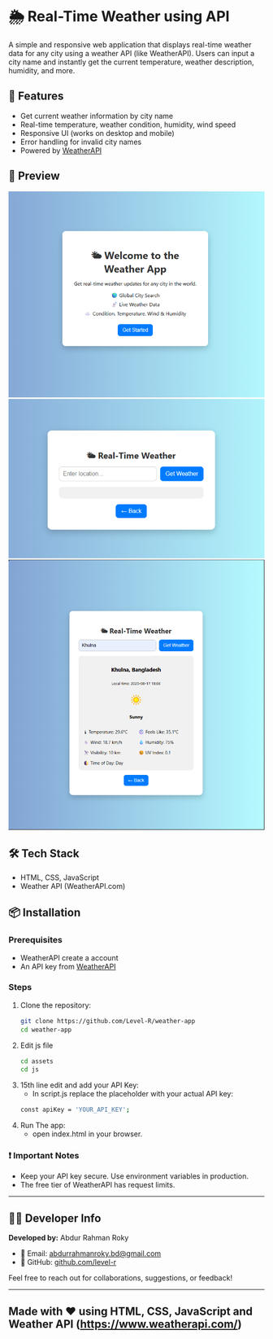 # 🌦️ Real-Time Weather using API

A simple and responsive web application that displays real-time weather data for any city using a weather API (like WeatherAPI). Users can input a city name and instantly get the current temperature, weather description, humidity, and more.

## 🚀 Features

- Get current weather information by city name
- Real-time temperature, weather condition, humidity, wind speed
- Responsive UI (works on desktop and mobile)
- Error handling for invalid city names
- Powered by [WeatherAPI](https://www.weatherapi.com/)

## 📸 Preview

![Weather App Screenshot](/assets/img/1.png)
![Weather App Screenshot](/assets/img/2.png)
![Weather App Screenshot](/assets/img/3.png)

## 🛠️ Tech Stack

- HTML, CSS, JavaScript 
- Weather API (WeatherAPI.com)

## 📦 Installation

### Prerequisites

- WeatherAPI create a account
- An API key from [WeatherAPI](https://www.weatherapi.com/)

### Steps

1. Clone the repository:
   ```bash
   git clone https://github.com/Level-R/weather-app
   cd weather-app
   ```
2.  Edit js file
    ```bash
    cd assets
    cd js
    ```
3. 15th line edit and add your API Key:
   - In script.js replace the placeholder with your actual API key:
    ```bash
    const apiKey = 'YOUR_API_KEY';
    ```
3. Run The app:
   - open index.html in your browser.

### ❗ Important Notes
- Keep your API key secure. Use environment variables in production.
- The free tier of WeatherAPI has request limits.

---
## 👨‍💻 Developer Info

**Developed by:** Abdur Rahman Roky

- 📧 Email: [abdurrahmanroky.bd@gmail.com](mailto:abdurrahmanroky.bd@gmail.com)
- 🐙 GitHub: [github.com/level-r](https://github.com/level-r)

Feel free to reach out for collaborations, suggestions, or feedback!

---

## Made with ❤️ using HTML, CSS, JavaScript and Weather API (https://www.weatherapi.com/)
